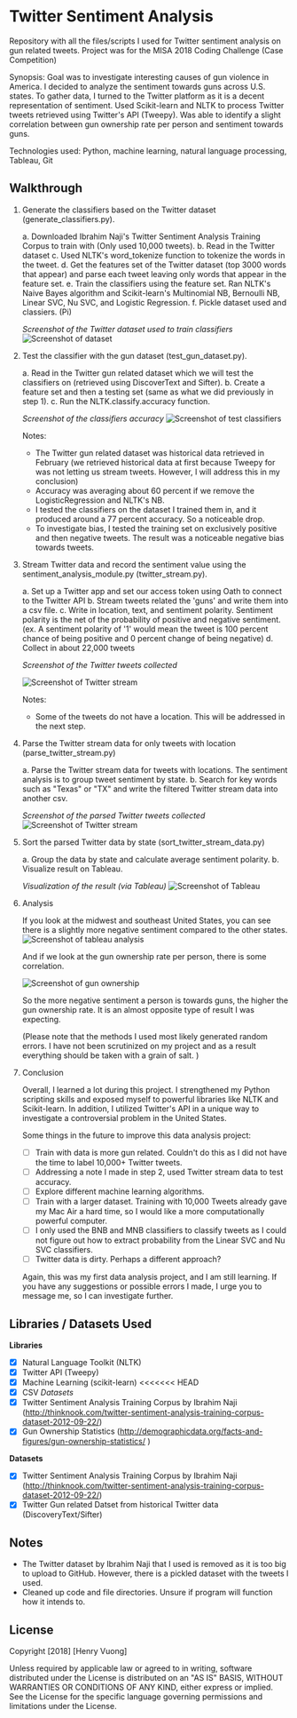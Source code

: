 # Twitter Sentiment Analysis

Repository with all the files/scripts I used for Twitter sentiment analysis on gun related tweets. Project was for the MISA 2018 Coding Challenge (Case Competition)

Synopsis:
Goal was to investigate interesting causes of gun violence in America. I decided to analyze the sentiment towards guns across U.S. states. To gather data, I turned to the Twitter platform as it is a decent representation of sentiment. Used Scikit-learn and NLTK to process Twitter tweets retrieved using Twitter's API (Tweepy). Was able to identify a slight correlation between gun ownership rate per person and sentiment towards guns.

Technologies used: Python, machine learning, natural language processing, Tableau, Git

## Walkthrough

1. Generate the classifiers based on the Twitter dataset (generate_classifiers.py).

    a. Downloaded Ibrahim Naji's Twitter Sentiment Analysis Training Corpus to train with (Only used 10,000 tweets).
    b. Read in the Twitter dataset
    c. Used NLTK's word_tokenize function to tokenize the words in the tweet.
    d. Get the features set of the Twitter dataset (top 3000 words that appear) and parse each tweet leaving only words that appear in the feature set.
    e. Train the classifiers using the feature set. Ran NLTK's Naive Bayes algorithm and Scikit-learn's Multinomial NB, Bernoulli NB, Linear SVC, Nu SVC, and Logistic Regression.
    f. Pickle dataset used and classiers. (Pi)
    
    *Screenshot of the Twitter dataset used to train classifiers*
    <img src='twitter_dataset_screenshot.png' title='Screenshot of twitter dataset' width='' alt='Screenshot of dataset' />

2. Test the classifier with the gun dataset (test_gun_dataset.py).

    a. Read in the Twitter gun related dataset which we will test the classifiers on (retrieved using DiscoverText and Sifter).
    b. Create a feature set and then a testing set (same as what we did previously in step 1).
    c. Run the NLTK.classify.accuracy function.
    
    *Screenshot of the classifiers accuracy*
    <img src='test_classifiers_screenshot.png' title='Screenshot of test classifiers' width='' alt='Screenshot of test classifiers' />
    
    Notes:
    - The Twitter gun related dataset was historical data retrieved in February (we retrieved historical data at first because Tweepy for was not letting us stream tweets. However, I will address this in my conclusion)
    - Accuracy was averaging about 60 percent if we remove the LogisticRegression and NLTK's NB.
    - I tested the classifiers on the dataset I trained them in, and it produced around a 77 percent accuracy. So a noticeable drop.
    - To investigate bias, I tested the training set on exclusively positive and then negative tweets. The result was a noticeable negative bias towards tweets.
    
3. Stream Twitter data and record the sentiment value using the sentiment_analysis_module.py (twitter_stream.py).

    a. Set up a Twitter app and set our access token using Oath to connect to the Twitter API
    b. Stream tweets related the 'guns' and write them into a csv file.
    c. Write in location, text, and sentiment polarity. Sentiment polarity is the net of the probability of positive and negative sentiment. (ex. A sentiment polarity of '1' would mean the tweet is 100 percent chance of being positive and 0 percent change of being negative)
    d. Collect in about 22,000 tweets
    
    *Screenshot of the Twitter tweets collected*
    
    <img src='twitter_stream_screenshot.png' title='Screenshot of Twitter stream' width='' alt='Screenshot of Twitter stream' />
    
     Notes:
     - Some of the tweets do not have a location. This will be addressed in the next step.
    
4. Parse the Twitter stream data for only tweets with location (parse_twitter_stream.py)

    a. Parse the Twitter stream data for tweets with locations. The sentiment analysis is to group tweet sentiment by state.
    b. Search for key words such as "Texas" or "TX" and write the filtered Twitter stream data into another csv.
    
    *Screenshot of the parsed Twitter tweets collected*                       
    <img src='twitter_stream_parsed_screenshot.png' title='Screenshot of Twitter stream' width='' alt='Screenshot of Twitter stream' />
    
5. Sort the parsed Twitter data by state (sort_twitter_stream_data.py)

    a. Group the data by state and calculate average sentiment polarity.
    b. Visualize result on Tableau.

    *Visualization of the result (via Tableau)*
    <img src='tableau_visual_screenshot.png' title='Screenshot of Tableau' width='' alt='Screenshot of Tableau' />

6. Analysis

    If you look at the midwest and southeast United States, you can see there is a slightly more negative sentiment compared to the other states.
    <img src='tableau_visual_analysis_screenshot.png' title='Screenshot of Tableau analysis' width='' alt='Screenshot of tableau analysis' />
    
    And if we look at the gun ownership rate per person, there is some correlation.
    
    <img src='gun_ownership_screenshot.png' title='Screenshot of gun ownership' width='' alt='Screenshot of gun ownership' />

    So the more negative sentiment a person is towards guns, the higher the gun ownership rate. It is an almost opposite type of result I was expecting.

    (Please note that the methods I used most likely generated random errors. I have not been scrutinized on my project and as a result everything should be taken with a grain of salt. )
    
7. Conclusion

    Overall, I learned a lot during this project. I strengthened my Python scripting skills and exposed myself to powerful libraries like NLTK and Scikit-learn. In addition, I utilized Twitter's API in a unique way to investigate a controversial problem in the United States.
    
    Some things in the future to improve this data analysis project:
    - [ ] Train with data is more gun related. Couldn't do this as I did not have the time to label 10,000+ Twitter tweets.
    - [ ] Addressing a note I made in step 2, used Twitter stream data to test accuracy.
    - [ ] Explore different machine learning algorithms.
    - [ ] Train with a larger dataset. Training with 10,000 Tweets already gave my Mac Air a hard time, so I would like a more computationally powerful computer.
    - [ ] I only used the BNB and MNB classifiers to classify tweets as I could not figure out how to extract probability from the Linear SVC and Nu SVC classifiers.
    - [ ] Twitter data is dirty. Perhaps a different approach?
    
    Again, this was my first data analysis project, and I am still learning. If you have any suggestions or possible errors I made, I urge you to message me, so I can investigate further.

## Libraries / Datasets Used

**Libraries**
- [x] Natural Language Toolkit (NLTK)
- [x] Twitter API (Tweepy)
- [x] Machine Learning (scikit-learn)
<<<<<<< HEAD
- [x] CSV
*Datasets*
- [x] Twitter Sentiment Analysis Training Corpus by Ibrahim Naji (http://thinknook.com/twitter-sentiment-analysis-training-corpus-dataset-2012-09-22/)
- [x] Gun Ownership Statistics (http://demographicdata.org/facts-and-figures/gun-ownership-statistics/ )

**Datasets**
- [x] Twitter Sentiment Analysis Training Corpus by Ibrahim Naji (http://thinknook.com/twitter-sentiment-analysis-training-corpus-dataset-2012-09-22/)
- [x] Twitter Gun related Datset from historical Twitter data (DiscoveryText/Sifter)

## Notes
- The Twitter dataset by Ibrahim Naji that I used is removed as it is too big to upload to GitHub. However, there is a pickled dataset with the tweets I used.
- Cleaned up code and file directories. Unsure if program will function how it intends to.

## License

Copyright [2018] [Henry Vuong]

Unless required by applicable law or agreed to in writing, software
distributed under the License is distributed on an "AS IS" BASIS,
WITHOUT WARRANTIES OR CONDITIONS OF ANY KIND, either express or implied.
See the License for the specific language governing permissions and
limitations under the License.

